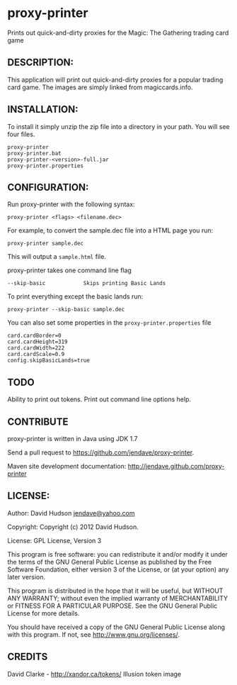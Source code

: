 proxy-printer
=============

Prints out quick-and-dirty proxies for the Magic: The Gathering trading card game

## DESCRIPTION:

This application will print out quick-and-dirty proxies for a popular trading card game.
The images are simply linked from magiccards.info.

## INSTALLATION:

To install it simply unzip the zip file into a directory in your path.
You will see four files.

    proxy-printer
    proxy-printer.bat
    proxy-printer-<version>-full.jar
    proxy-printer.properties

## CONFIGURATION:

Run proxy-printer with the following syntax:

    proxy-printer <flags> <filename.dec>

For example, to convert the sample.dec file into a HTML page you run:

    proxy-printer sample.dec
This will output a `sample.html` file.

proxy-printer takes one command line flag

    --skip-basic            Skips printing Basic Lands

To print everything except the basic lands run:

    proxy-printer --skip-basic sample.dec

You can also set some properties in the `proxy-printer.properties` file

    card.cardBorder=0
    card.cardHeight=319
    card.cardWidth=222
    card.cardScale=0.9
    config.skipBasicLands=true

## TODO
Ability to print out tokens.
Print out command line options help.

## CONTRIBUTE

proxy-printer is written in Java using JDK 1.7

Send a pull request to <https://github.com/jendave/proxy-printer>.

Maven site development documentation:
<http://jendave.github.com/proxy-printer>

## LICENSE:

Author: David Hudson <jendave@yahoo.com>

Copyright: Copyright (c) 2012 David Hudson.

License: GPL License, Version 3

This program is free software: you can redistribute it and/or modify
it under the terms of the GNU General Public License as published by
the Free Software Foundation, either version 3 of the License, or
(at your option) any later version.

This program is distributed in the hope that it will be useful,
but WITHOUT ANY WARRANTY; without even the implied warranty of
MERCHANTABILITY or FITNESS FOR A PARTICULAR PURPOSE.  See the
GNU General Public License for more details.

You should have received a copy of the GNU General Public License
along with this program.  If not, see <http://www.gnu.org/licenses/>.

## CREDITS
David Clarke - http://xandor.ca/tokens/
Illusion token image

